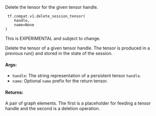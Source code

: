 
Delete the tensor for the given tensor handle.

```
 tf.compat.v1.delete_session_tensor(
    handle,
    name=None
)
```

This is EXPERIMENTAL and subject to change.

Delete the tensor of a given tensor handle. The tensor is produced in a previous run() and stored in the state of the session.
#### Args:
- `handle`: The string representation of a persistent tensor `handle`.
- `name`: Optional `name` prefix for the return tensor.
#### Returns:

A pair of graph elements. The first is a placeholder for feeding a tensor handle and the second is a deletion operation.
